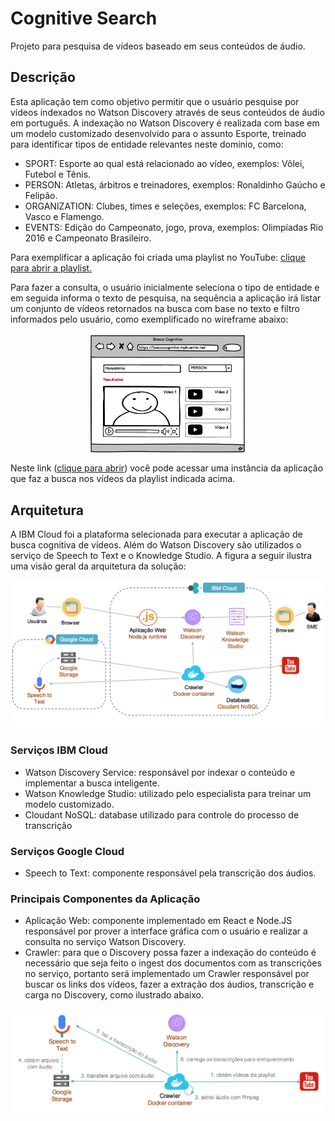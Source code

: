 # Cognitive Search

Projeto para pesquisa de vídeos baseado em seus conteúdos de áudio.

## Descrição

Esta aplicação tem como objetivo permitir que o usuário pesquise por vídeos indexados no Watson Discovery através de seus conteúdos de áudio em português. A indexação no Watson Discovery é realizada com base em um modelo customizado desenvolvido para o assunto Esporte, treinado para identificar tipos de entidade relevantes neste domínio, como:

* SPORT: Esporte ao qual está relacionado ao vídeo, exemplos: Vôlei, Futebol e Tênis.
* PERSON: Atletas, árbitros e treinadores, exemplos: Ronaldinho Gaúcho e Felipão.
* ORGANIZATION: Clubes, times e seleções, exemplos: FC Barcelona, Vasco e Flamengo.
* EVENTS: Edição do Campeonato, jogo, prova, exemplos: Olimpíadas Rio 2016 e Campeonato Brasileiro.

Para exemplificar a aplicação foi criada uma playlist no YouTube: [clique para abrir a playlist.](https://www.youtube.com/playlist?list=PLHE4HqjuUaC56aHNt4t4p4A075OSLKjyK)

Para fazer a consulta, o usuário inicialmente seleciona o tipo de entidade e em seguida informa o texto de pesquisa, na sequência a aplicação irá listar um conjunto de vídeos retornados na busca com base no texto e filtro informados pelo usuário, como exemplificado no wireframe abaixo:

<img src="./docs/figura1.png" width="50%" style="display: block;margin-left: auto;margin-right: auto;">

Neste link ([clique para abrir](https://buscacognitiva.mybluemix.net)) você pode acessar uma instância da aplicação que faz a busca nos vídeos da playlist indicada acima.

## Arquitetura

A IBM Cloud foi a plataforma selecionada para executar a aplicação de busca cognitiva de vídeos. Além do Watson Discovery são utilizados o serviço de Speech to Text e o Knowledge Studio. A figura a seguir ilustra uma visão geral da arquitetura da solução:

![Figura2](./docs/figura2.png)

### Serviços IBM Cloud

*	Watson Discovery Service: responsável por indexar o conteúdo e implementar a busca inteligente.
*	Watson Knowledge Studio: utilizado pelo especialista para treinar um modelo customizado.
* Cloudant NoSQL: database utilizado para controle do processo de transcrição

### Serviços Google Cloud

*	Speech to Text: componente responsável pela transcrição dos áudios.


### Principais Componentes da Aplicação

*	Aplicação Web: componente implementado em React e Node.JS responsável por prover a interface gráfica com o usuário e realizar a consulta no serviço Watson Discovery.  
*	Crawler: para que o Discovery possa fazer a indexação do conteúdo é necessário que seja feito o ingest dos documentos com as transcrições no serviço, portanto será implementado um Crawler responsável por buscar os links dos vídeos, fazer a extração dos áudios, transcrição e carga no Discovery, como ilustrado abaixo.

![Figura3](./docs/figura3.png)
